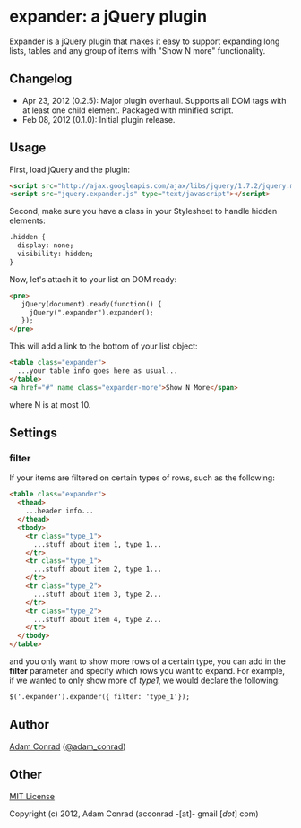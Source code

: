 # expander: a jQuery plugin

Expander is a jQuery plugin that makes it easy to support expanding long lists, tables and any group of items with "Show N more" functionality.

## Changelog

* Apr 23, 2012 (0.2.5): Major plugin overhaul. Supports all DOM tags with at least one child element. Packaged with minified script.
* Feb 08, 2012 (0.1.0): Initial plugin release.

## Usage

First, load jQuery and the plugin:

```html
<script src="http://ajax.googleapis.com/ajax/libs/jquery/1.7.2/jquery.min.js" type="text/javascript"></script>
<script src="jquery.expander.js" type="text/javascript"></script>
```

Second, make sure you have a class in your Stylesheet to handle hidden elements:

```html
.hidden {
  display: none;
  visibility: hidden;
}
```

Now, let's attach it to your list on DOM ready:

```html
<pre>
   jQuery(document).ready(function() {
     jQuery(".expander").expander();
   });
</pre>
```

This will add a link to the bottom of your list object:

```html
<table class="expander">
  ...your table info goes here as usual...
</table>
<a href="#" name class="expander-more">Show N More</span>
```

where N is at most 10.

## Settings

### filter

If your items are filtered on certain types of rows, such as the following:

```html
<table class="expander">
  <thead>
    ...header info...
  </thead>
  <tbody>
    <tr class="type_1">
      ...stuff about item 1, type 1...
    </tr>
    <tr class="type_1">
      ...stuff about item 2, type 1...
    </tr>
    <tr class="type_2">
      ...stuff about item 3, type 2...
    </tr>
    <tr class="type_2">
      ...stuff about item 4, type 2...
    </tr>
  </tbody>
</table>
```

and you only want to show more rows of a certain type, you can add in the **filter** parameter and specify which rows you want to expand. For example, if we wanted to only show more of *type1*, we would declare the following:

```html
$('.expander').expander({ filter: 'type_1'});
```

## Author

[Adam Conrad](http://www.adamconrad.net) ([@adam_conrad](http://twitter.com/adam_conrad))

## Other

[MIT License](http://www.opensource.org/licenses/mit-license.php)

Copyright (c) 2012, Adam Conrad (acconrad -[at]- gmail [*dot*] com)
